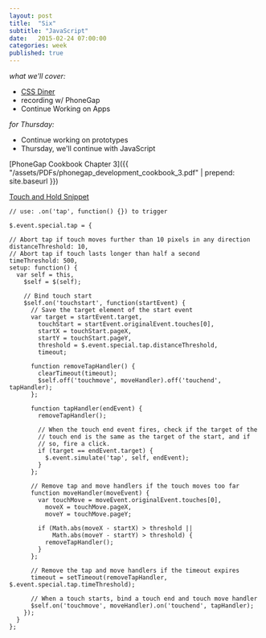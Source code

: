 ```yaml
---
layout: post
title:  "Six"
subtitle: "JavaScript"
date:   2015-02-24 07:00:00
categories: week
published: true
---
```


*what we'll cover:*

- [CSS Diner](http://flukeout.github.io)
- recording w/ PhoneGap
- Continue Working on Apps

*for Thursday:*

- Continue working on prototypes
- Thursday, we'll continue with JavaScript

[PhoneGap Cookbook Chapter 3]({{ "/assets/PDFs/phonegap_development_cookbook_3.pdf" | prepend: site.baseurl }})


<div class="expander">
  <a href="javascript:void(0)" id="js-expander-trigger-2" class="expander-trigger expander-hidden demo">Touch and Hold Snippet</a>
  <div id="js-expander-content-2" class="expander-content" markdown="1">

    // use: .on('tap', function() {}) to trigger

    $.event.special.tap = {

    // Abort tap if touch moves further than 10 pixels in any direction
    distanceThreshold: 10,
    // Abort tap if touch lasts longer than half a second
    timeThreshold: 500,
    setup: function() {
      var self = this,
        $self = $(self);

        // Bind touch start
        $self.on('touchstart', function(startEvent) {
          // Save the target element of the start event
          var target = startEvent.target,
            touchStart = startEvent.originalEvent.touches[0],
            startX = touchStart.pageX,
            startY = touchStart.pageY,
            threshold = $.event.special.tap.distanceThreshold,
            timeout;

          function removeTapHandler() {
            clearTimeout(timeout);
            $self.off('touchmove', moveHandler).off('touchend', tapHandler);
          };

          function tapHandler(endEvent) {
            removeTapHandler();

            // When the touch end event fires, check if the target of the
            // touch end is the same as the target of the start, and if
            // so, fire a click.
            if (target == endEvent.target) {
              $.event.simulate('tap', self, endEvent);
            }
          };

          // Remove tap and move handlers if the touch moves too far
          function moveHandler(moveEvent) {
            var touchMove = moveEvent.originalEvent.touches[0],
              moveX = touchMove.pageX,
              moveY = touchMove.pageY;

            if (Math.abs(moveX - startX) > threshold ||
                Math.abs(moveY - startY) > threshold) {
              removeTapHandler();
            }
          };

          // Remove the tap and move handlers if the timeout expires
          timeout = setTimeout(removeTapHandler, $.event.special.tap.timeThreshold);

          // When a touch starts, bind a touch end and touch move handler
          $self.on('touchmove', moveHandler).on('touchend', tapHandler);
        });
      }
    };

</div>
</div>
